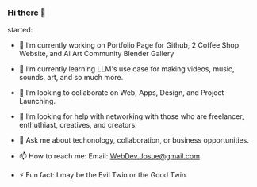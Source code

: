 ### Hi there 👋

<!--
**webdevjosue/webdevjosue** is a ✨ _special_ ✨ repository because its `README.md` (this file) appears on your GitHub profile.

Here are some ideas to get you started:

- 🔭 I’m currently working on Portfolio Page for Github, 2 Coffee Shop Website, and Ai Art Community Blender Gallery

- 🌱 I’m currently learning LLM's use case for making videos, music, sounds, art, and so much more. 

- 👯 I’m looking to collaborate on Web, Apps, Design, and Project Launching. 

- 🤔 I’m looking for help with networking with those who are freelancer, enthuthiast, creatives, and creators. 

- 💬 Ask me about techonology, collaboration, or business opportunities. 

- 📫 How to reach me: Email: WebDev.Josue@gmail.com

- ⚡ Fun fact: I may be the Evil Twin or the Good Twin. 
-->

started:

- 🔭 I’m currently working on Portfolio Page for Github, 2 Coffee Shop Website, and Ai Art Community Blender Gallery

- 🌱 I’m currently learning LLM's use case for making videos, music, sounds, art, and so much more. 

- 👯 I’m looking to collaborate on Web, Apps, Design, and Project Launching. 

- 🤔 I’m looking for help with networking with those who are freelancer, enthuthiast, creatives, and creators. 

- 💬 Ask me about techonology, collaboration, or business opportunities. 

- 📫 How to reach me: Email: WebDev.Josue@gmail.com

- ⚡ Fun fact: I may be the Evil Twin or the Good Twin. 
